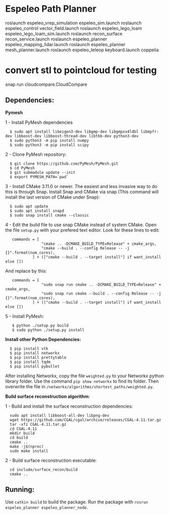 # Espeleo Path Planner


roslaunch espeleo_vrep_simulation espeleo_sim.launch
roslaunch espeleo_control vector_field.launch
roslaunch espeleo_lego_loam espeleo_lego_loam_sim.launch
roslaunch recon_surface recon_service.launch
roslaunch espeleo_planner espeleo_mapping_lidar.launch
roslaunch espeleo_planner mesh_planner.launch
roslaunch espeleo_teleop keyboard.launch
coppelia

# convert stl to pointcloud for testing
snap run cloudcompare.CloudCompare


## Dependencies:

**Pymesh**

1 - Install PyMesh dependencies
```
  $ sudo apt install libeigen3-dev libgmp-dev libgmpxx4ldbl libmpfr-dev libboost-dev libboost-thread-dev libtbb-dev python3-dev
  $ sudo python3 -m pip install numpy
  $ sudo python3 -m pip install scipy
```

2 - Clone PyMesh repository:
```
  $ git clone https://github.com/PyMesh/PyMesh.git 
  $ cd PyMesh
  $ git submodule update --init
  $ export PYMESH_PATH=`pwd`
```

3 - Install CMake 3.11.0 or newer. The easiest and less invasive way to do this is through Snap. Install Snap and CMake via snap (This command will install the last version of CMake under Snap):
  ```
    $ sudo apt update
    $ sudo apt install snapd
    $ sudo snap install cmake --classic
  ```

4 - Edit the build file to use snap CMake instead of system CMake. Open the file ``setup.py`` with your prefered text editor. Look for these lines to edit:

```
   commands = [
                "cmake .. -DCMAKE_BUILD_TYPE=Release" + cmake_args,
                "cmake --build . --config Release -- -j {}".format(num_cores),
            ] + (["cmake --build . --target install"] if want_install else [])
```

And replace by this:

```
   commands = [
                "sudo snap run cmake .. -DCMAKE_BUILD_TYPE=Release" + cmake_args,
                "sudo snap run cmake --build . --config Release -- -j {}".format(num_cores),
            ] + (["cmake --build . --target install"] if want_install else [])
```

5 - Install PyMesh:
```
   $ python ./setup.py build
   $ sudo python ./setup.py install
```

**Install other Python Dependencies:**
```
  $ pip install vtk
  $ pip install networkx
  $ pip install prettytable
  $ pip install tqdm
  $ pip install pybullet
```
After installing Networkx, copy the file ``weighted.py`` to your Networkx python library folder. Use the command ``pip show networkx`` to find its folder. Then overwrite the file in ``/networkx/algorithms/shortest_paths/weighted.py``. 

**Build surface reconstruction algorithm:**

1 - Build and install the surface reconstruction dependencies:

```
  sudo apt install libboost-all-dev libpng-dev
  wget https://github.com/CGAL/cgal/archive/releases/CGAL-4.11.tar.gz
  tar -xfz CGAL-4.11.tar.gz
  cd CGAL-4.11
  mkdir build
  cd build
  cmake ..
  make -j$(nproc)
  sudo make install
```
2 - Build surface reconstruction executable:

```
  cd include/surface_recon/build
  cmake ..
```


## Running:

Use ``catkin build`` to build the package. Run the package with ``rosrun espeleo_planner espeleo_planner_node``.

